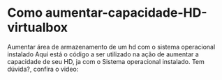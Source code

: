 # Como aumentar-capacidade-HD-virtualbox
Aumentar área de armazenamento de um hd com o sistema operacional instalado
Aqui está o código a ser utilizado na ação de aumentar a capacidade de seu HD, ja com o Sistema operacional instalado.
Tem dúvida?, confira o video: 
